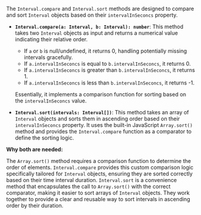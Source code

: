 The `Interval.compare` and `Interval.sort` methods are designed to compare and sort `Interval` objects based on their `intervalInSeconcs` property.

*   **`Interval.compare(a: Interval, b: Interval): number`**:  This method takes two `Interval` objects as input and returns a numerical value indicating their relative order.
    *   If `a` or `b` is null/undefined, it returns 0, handling potentially missing intervals gracefully.
    *   If `a.intervalInSeconcs` is equal to `b.intervalInSeconcs`, it returns 0.
    *   If `a.intervalInSeconcs` is greater than `b.intervalInSeconcs`, it returns 1.
    *   If `a.intervalInSeconcs` is less than `b.intervalInSeconcs`, it returns -1.

    Essentially, it implements a comparison function for sorting based on the `intervalInSeconcs` value.

*   **`Interval.sort(intervals: Interval[])`**: This method takes an array of `Interval` objects and sorts them in ascending order based on their `intervalInSeconcs` property. It uses the built-in JavaScript `Array.sort()` method and provides the `Interval.compare` function as a comparator to define the sorting logic.

**Why both are needed:**

The `Array.sort()` method requires a comparison function to determine the order of elements.  `Interval.compare` provides this custom comparison logic specifically tailored for `Interval` objects, ensuring they are sorted correctly based on their time interval duration.  `Interval.sort` is a convenience method that encapsulates the call to `Array.sort()` with the correct comparator, making it easier to sort arrays of `Interval` objects. They work together to provide a clear and reusable way to sort intervals in ascending order by their duration.